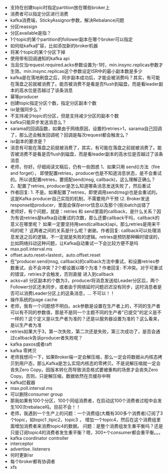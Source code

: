 - 支持在创建topic时指定partition放在哪些broker上
- 消费者可以指定分区进行消费
- kafka消费端，StickyAssignor参数，解决Rebalance问题
- 分区reassign
- 分区available是指？
- 1个topic的某个partition的follower副本在哪个broker可以指定
- 如何给kafka扩容，比如添加新的broker机器
- 将某个topic的某个分区下掉
- 使用带有回调通知的kafka api
- 当且仅当request.required.acks参数设置为-1时，min.insync.replicas参数才生效。min.insync.replicas这个参数设定ISR中的最小副本数是多少
- kafka是在落地刷盘之后，同步副本成功后，才能会被消费吗？其实，有可能在落盘之前就被消费了。能否被消费不是看是否flush到磁盘，而是看leader副本的高水位是否越过了该条消息
- 幂等producer
- 创建topic指定分区个数，指定分区副本个数
- isr是强同步么？
- 不支持减少topic的分区，但是支持减少分区的副本个数
- kafka只能异步发送消息么？
- sarama的回调函数，如果由于网络原因，设置的retries>1，sarama自己回调了，那么还会触发回调呢？回调是每次request都会触发么？
- isr副本的要求是？
- 消息有可能在落盘之前就被消费了，其实，有可能在落盘之前就被消费了。能否被消费不是看是否flush到磁盘，而是看leader副本的高水位是否越过了该条消息
- 老师，你好。仔细阅读文稿后，仍有一些困惑
  1、如果只用 send()方法（fire and forget）， 即使配置retries，producer也是不知道消息状态，是不会重试的。所以说配置retries，要搭配send(msg, callback)，这么理解正确么？
  2、配置了retries, producer是怎么知道哪条消息发送失败了，然后重试
- 作者回复: 1. 不是。如果配置了retries，即使调用send(msg)也是会重试的。这是Kafka producer自己实现的机制，不需要用户干预
  \2. Broker发送response给producer，里面会保存error信息以及那个(些)batch出错了
- 老师好，有个问题，就是：retries 和 send里面的callback，是什么关系？因为有说retries是kafka自动重试的次数，那么还要callback干吗，callback的意义在哪里呢？ 如果一定要坚持用send(callback)api，那么retries是用来干吗的呢？ 这两者之间的关系是什么呢？谢谢。作者回复: callback可以处理消息发送之后的逻辑，不一定就是失败的逻辑。retries是预防那种瞬时错误的，比如网络抖动这种问题，让Kafka自动重试一下会比较方便不是吗
- max.poll.interval.ms
- offset.auto.reset=lastest，auto.offset.reset
- 在“producer.send(msg, callback)的callback方法中重试，和设置retries参数重试，会不会冲突？2个都设置以哪个为准？作者回复: 不冲突。对于可重试的错误，retries才会触发，否则直接 进入到callback
- acks=all 分区副本的个数为3，producer将消息发送给Leader分区后，两个Follower分区还未同步，或者由于网络延时问题迟迟没有同步，这时消息者是否可以消费Leader分区上的这条消息，... 不可以！！
- 操作系统的page cache
- 老师，我有一个问题想不明白。ack参数是设置在生产者上的，不同的生产者可以有不同的参数值，那是不是同一个主题不同的生产者"已提交"的定义是不一样的？这个定义是以生产者为准的？还是以服务器设置为准的？这么看来，是以生产者为准
- retries如果大于3，第一次失败，第二次还是失败，第三次成功了，是否会通过callback告诉producer者失败呢？
- kafka  paxos或者raft
- kafka 零拷贝
- 老师我想问一下，如果Broker端一定会解压缩，那么一定会将数据从内核态拷贝到用户态，那么Kafka是怎么实现内核态的零拷贝。不是说解压缩就一定会丧失Zero Copy。因版本转化而导致消息格式要被重构的场景才会丧失Zero Copy。否则，只是解压缩，数据依然在页缓存中啊
- kafka拦截器
- max.poll.interval.ms
- 可以删除consumer group
- 那我如果有100个分区，100个同组消费者，在启动这100个消费者过程中会发生100次rebalace吗。目前不会！！
- 老师，我遇到一个生产上的问题：一个消费组(大概有300多个消费者)订阅了3个topic，如topic1 ,tipic2，topic3 ， 增加一个topic4，然后在这个消费组里面增加消费者来消费topic4的数据。
  问题：是整个消费组发生重平衡吗？还是只是订阅topic4的消费者发生重平衡？嗯，300+个consumer都会重平衡。。。
- kafka coordinator controller
- interceptor
- advertise. listeners
- 何时更新isr
- 每个broker都有协调者
- xfs